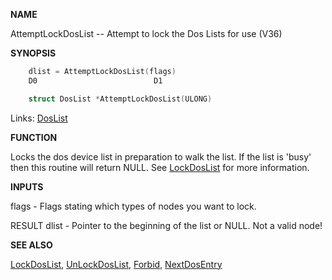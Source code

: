 
**NAME**

AttemptLockDosList -- Attempt to lock the Dos Lists for use (V36)

**SYNOPSIS**

```c
    dlist = AttemptLockDosList(flags)
    D0                          D1

    struct DosList *AttemptLockDosList(ULONG)

```
Links: [DosList](_0078) 

**FUNCTION**

Locks the dos device list in preparation to walk the list.  If the
list is 'busy' then this routine will return NULL.  See [LockDosList](LockDosList)
for more information.

**INPUTS**

flags - Flags stating which types of nodes you want to lock.

RESULT
dlist - Pointer to the beginning of the list or NULL.  Not a valid
node!

**SEE ALSO**

[LockDosList](LockDosList), [UnLockDosList](UnLockDosList), [Forbid](../exec/Forbid), [NextDosEntry](NextDosEntry)

